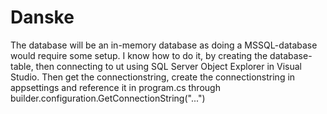 # Danske

The database will be an in-memory database as doing a MSSQL-database would require some setup.
  I know how to do it, by creating the database-table, then connecting to ut using SQL Server Object Explorer in Visual Studio.
  Then get the connectionstring, create the connectionstring in appsettings and reference it in program.cs through builder.configuration.GetConnectionString("...")
